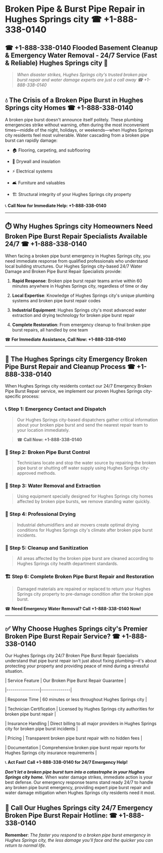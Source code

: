 # Broken Pipe & Burst Pipe Repair in Hughes Springs city ☎ +1-888-338-0140  
## ☎ +1-888-338-0140 Flooded Basement Cleanup & Emergency Water Removal - 24/7 Service (Fast & Reliable) Hughes Springs city 🚨  

> *When disaster strikes, Hughes Springs city's trusted broken pipe burst repair and water damage experts are just a call away ☎ +1-888-338-0140*  

## 💧 The Crisis of a Broken Pipe Burst in Hughes Springs city Homes ☎ +1-888-338-0140  

A broken pipe burst doesn't announce itself politely. These plumbing emergencies strike without warning, often during the most inconvenient times—middle of the night, holidays, or weekends—when Hughes Springs city residents feel most vulnerable. Water cascading from a broken pipe burst can rapidly damage:  

* 🏠 Flooring, carpeting, and subflooring  
* 🧱 Drywall and insulation  
* ⚡ Electrical systems  
* 🛋️ Furniture and valuables  
* 🏗️ Structural integrity of your Hughes Springs city property  

📞 **Call Now for Immediate Help: +1-888-338-0140**  

---  

## ⏱️ Why Hughes Springs city Homeowners Need Broken Pipe Burst Repair Specialists Available 24/7 ☎ +1-888-338-0140  

When facing a broken pipe burst emergency in Hughes Springs city, you need immediate response from qualified professionals who understand local building structures. Our Hughes Springs city-based 24/7 Water Damage and Broken Pipe Burst Repair Specialists provide:  

1. **Rapid Response**: Broken pipe burst repair teams arrive within 60 minutes anywhere in Hughes Springs city, regardless of time or day  
2. **Local Expertise**: Knowledge of Hughes Springs city's unique plumbing systems and broken pipe burst repair codes  
3. **Industrial Equipment**: Hughes Springs city's most advanced water extraction and drying technology for broken pipe burst repair  
4. **Complete Restoration**: From emergency cleanup to final broken pipe burst repairs, all handled by one team  

☎ **For Immediate Assistance, Call Now: +1-888-338-0140**  

---  

## 🔧 The Hughes Springs city Emergency Broken Pipe Burst Repair and Cleanup Process ☎ +1-888-338-0140  

When Hughes Springs city residents contact our 24/7 Emergency Broken Pipe Burst Repair service, we implement our proven Hughes Springs city-specific process:  

### 📞 Step 1: Emergency Contact and Dispatch  
> Our Hughes Springs city-based dispatchers gather critical information about your broken pipe burst and send the nearest repair team to your location immediately.  
> ☎ **Call Now: +1-888-338-0140**  

### 🚿 Step 2: Broken Pipe Burst Control  
> Technicians locate and stop the water source by repairing the broken pipe burst or shutting off water supply using Hughes Springs city-approved methods.  

### 🌊 Step 3: Water Removal and Extraction  
> Using equipment specially designed for Hughes Springs city homes affected by broken pipe bursts, we remove standing water quickly.  

### 💨 Step 4: Professional Drying  
> Industrial dehumidifiers and air movers create optimal drying conditions for Hughes Springs city's climate after broken pipe burst incidents.  

### 🧼 Step 5: Cleanup and Sanitization  
> All areas affected by the broken pipe burst are cleaned according to Hughes Springs city health department standards.  

### 🏗️ Step 6: Complete Broken Pipe Burst Repair and Restoration  
> Damaged materials are repaired or replaced to return your Hughes Springs city property to pre-damage condition after the broken pipe burst.  

☎ **Need Emergency Water Removal? Call +1-888-338-0140 Now!**  

---  

## ✅ Why Choose Hughes Springs city's Premier Broken Pipe Burst Repair Service? ☎ +1-888-338-0140  

Our Hughes Springs city 24/7 Broken Pipe Burst Repair Specialists understand that pipe burst repair isn't just about fixing plumbing—it's about protecting your property and providing peace of mind during a stressful situation.  

| Service Feature | Our Broken Pipe Burst Repair Guarantee |  
|-----------------|---------------|  
| Response Time | 60 minutes or less throughout Hughes Springs city |  
| Technician Certification | Licensed by Hughes Springs city authorities for broken pipe burst repair |  
| Insurance Handling | Direct billing to all major providers in Hughes Springs city for broken pipe burst incidents |  
| Pricing | Transparent broken pipe burst repair with no hidden fees |  
| Documentation | Comprehensive broken pipe burst repair reports for Hughes Springs city insurance requirements |  

📞 **Act Fast! Call +1-888-338-0140 for 24/7 Emergency Help!**  

***Don't let a broken pipe burst turn into a catastrophe in your Hughes Springs city home.*** When water damage strikes, immediate action is your best defense. Our emergency response teams stand ready 24/7 to handle any broken pipe burst emergency, providing expert pipe burst repair and water damage mitigation when Hughes Springs city residents need it most.  

## 📱 Call Our Hughes Springs city 24/7 Emergency Broken Pipe Burst Repair Hotline: ☎ +1-888-338-0140  

**Remember**: *The faster you respond to a broken pipe burst emergency in Hughes Springs city, the less damage you'll face and the quicker you can return to normal life.*